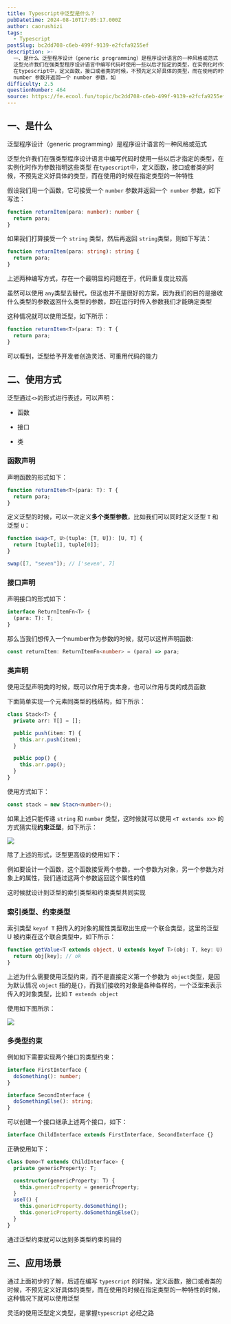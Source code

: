 ```yaml
---
title: Typescript中泛型是什么？
pubDatetime: 2024-08-10T17:05:17.000Z
author: caorushizi
tags:
  - Typescript
postSlug: bc2dd708-c6eb-499f-9139-e2fcfa9255ef
description: >-
  一、是什么 泛型程序设计（generic programming）是程序设计语言的一种风格或范式
  泛型允许我们在强类型程序设计语言中编写代码时使用一些以后才指定的类型，在实例化时作为参数指明这些类型
  在typescript中，定义函数，接口或者类的时候，不预先定义好具体的类型，而在使用的时候在指定类型的一种特性 假设我们用一个函数，它可接受一个
  number 参数并返回一个 number 参数，如
difficulty: 2.5
questionNumber: 464
source: https://fe.ecool.fun/topic/bc2dd708-c6eb-499f-9139-e2fcfa9255ef
---
```


## 一、是什么

泛型程序设计（generic programming）是程序设计语言的一种风格或范式

泛型允许我们在强类型程序设计语言中编写代码时使用一些以后才指定的类型，在实例化时作为参数指明这些类型
在`typescript`中，定义函数，接口或者类的时候，不预先定义好具体的类型，而在使用的时候在指定类型的一种特性

假设我们用一个函数，它可接受一个 `number` 参数并返回一个` number` 参数，如下写法：

```ts
function returnItem(para: number): number {
  return para;
}
```

如果我们打算接受一个 `string` 类型，然后再返回 `string`类型，则如下写法：

```ts
function returnItem(para: string): string {
  return para;
}
```

上述两种编写方式，存在一个最明显的问题在于，代码重复度比较高

虽然可以使用 `any`类型去替代，但这也并不是很好的方案，因为我们的目的是接收什么类型的参数返回什么类型的参数，即在运行时传入参数我们才能确定类型

这种情况就可以使用泛型，如下所示：

```ts
function returnItem<T>(para: T): T {
  return para;
}
```

可以看到，泛型给予开发者创造灵活、可重用代码的能力

## 二、使用方式

泛型通过`<>`的形式进行表述，可以声明：

- 函数

- 接口
- 类

### 函数声明

声明函数的形式如下：

```ts
function returnItem<T>(para: T): T {
  return para;
}
```

定义泛型的时候，可以一次定义**多个类型参数**，比如我们可以同时定义泛型 `T` 和 泛型 `U`：

```ts
function swap<T, U>(tuple: [T, U]): [U, T] {
  return [tuple[1], tuple[0]];
}

swap([7, "seven"]); // ['seven', 7]
```

### 接口声明

声明接口的形式如下：

```ts
interface ReturnItemFn<T> {
  (para: T): T;
}
```

那么当我们想传入一个number作为参数的时候，就可以这样声明函数:

```ts
const returnItem: ReturnItemFn<number> = (para) => para;
```

###

### 类声明

使用泛型声明类的时候，既可以作用于类本身，也可以作用与类的成员函数

下面简单实现一个元素同类型的栈结构，如下所示：

```ts
class Stack<T> {
  private arr: T[] = [];

  public push(item: T) {
    this.arr.push(item);
  }

  public pop() {
    this.arr.pop();
  }
}
```

使用方式如下：

```ts
const stack = new Stacn<number>();
```

如果上述只能传递 `string` 和 `number` 类型，这时候就可以使用 `<T extends xx>` 的方式猜实现**约束泛型**，如下所示：

![](https://static.ecool.fun//article/fab37f80-c8f9-48a9-ba72-2aa8c3af6b00.png)

除了上述的形式，泛型更高级的使用如下：

例如要设计一个函数，这个函数接受两个参数，一个参数为对象，另一个参数为对象上的属性，我们通过这两个参数返回这个属性的值

这时候就设计到泛型的索引类型和约束类型共同实现

### 索引类型、约束类型

索引类型 `keyof T` 把传入的对象的属性类型取出生成一个联合类型，这里的泛型 U 被约束在这个联合类型中，如下所示：

```ts
function getValue<T extends object, U extends keyof T>(obj: T, key: U) {
  return obj[key]; // ok
}
```

上述为什么需要使用泛型约束，而不是直接定义第一个参数为 `object`类型，是因为默认情况 `object` 指的是`{}`，而我们接收的对象是各种各样的，一个泛型来表示传入的对象类型，比如 `T extends object`

使用如下图所示：

![](https://static.ecool.fun//article/19ea7bdd-176b-4db7-9bdb-72d1318c6fea.png)

### 多类型约束

例如如下需要实现两个接口的类型约束：

```ts
interface FirstInterface {
  doSomething(): number;
}

interface SecondInterface {
  doSomethingElse(): string;
}
```

可以创建一个接口继承上述两个接口，如下：

```ts
interface ChildInterface extends FirstInterface, SecondInterface {}
```

正确使用如下：

```ts
class Demo<T extends ChildInterface> {
  private genericProperty: T;

  constructor(genericProperty: T) {
    this.genericProperty = genericProperty;
  }
  useT() {
    this.genericProperty.doSomething();
    this.genericProperty.doSomethingElse();
  }
}
```

通过泛型约束就可以达到多类型约束的目的

## 三、应用场景

通过上面初步的了解，后述在编写 `typescript` 的时候，定义函数，接口或者类的时候，不预先定义好具体的类型，而在使用的时候在指定类型的一种特性的时候，这种情况下就可以使用泛型

灵活的使用泛型定义类型，是掌握`typescript` 必经之路
